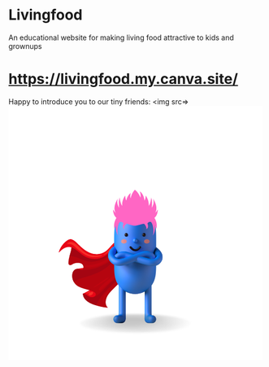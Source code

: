 # Livingfood
An educational website for making living food attractive to kids and grownups
# https://livingfood.my.canva.site/
Happy to introduce you to our tiny friends:
<img src=>
![](images/Funky.png)

